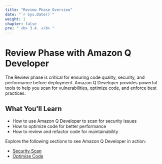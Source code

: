 ```yaml
---
title: "Review Phase Overview"
date: "`r Sys.Date()`"
weight: 1
chapter: false
pre: " <b> 3.4. </b> "
---
```


# Review Phase with Amazon Q Developer

The Review phase is critical for ensuring code quality, security, and performance before deployment. Amazon Q Developer provides powerful tools to help you scan for vulnerabilities, optimize code, and enforce best practices.

## What You'll Learn
- How to use Amazon Q Developer to scan for security issues
- How to optimize code for better performance
- How to review and refactor code for maintainability

Explore the following sections to see Amazon Q Developer in action:
- [Security Scan](./3.4.1-security-scan/)
- [Optimize Code](./3.4.2-optimize-code/)